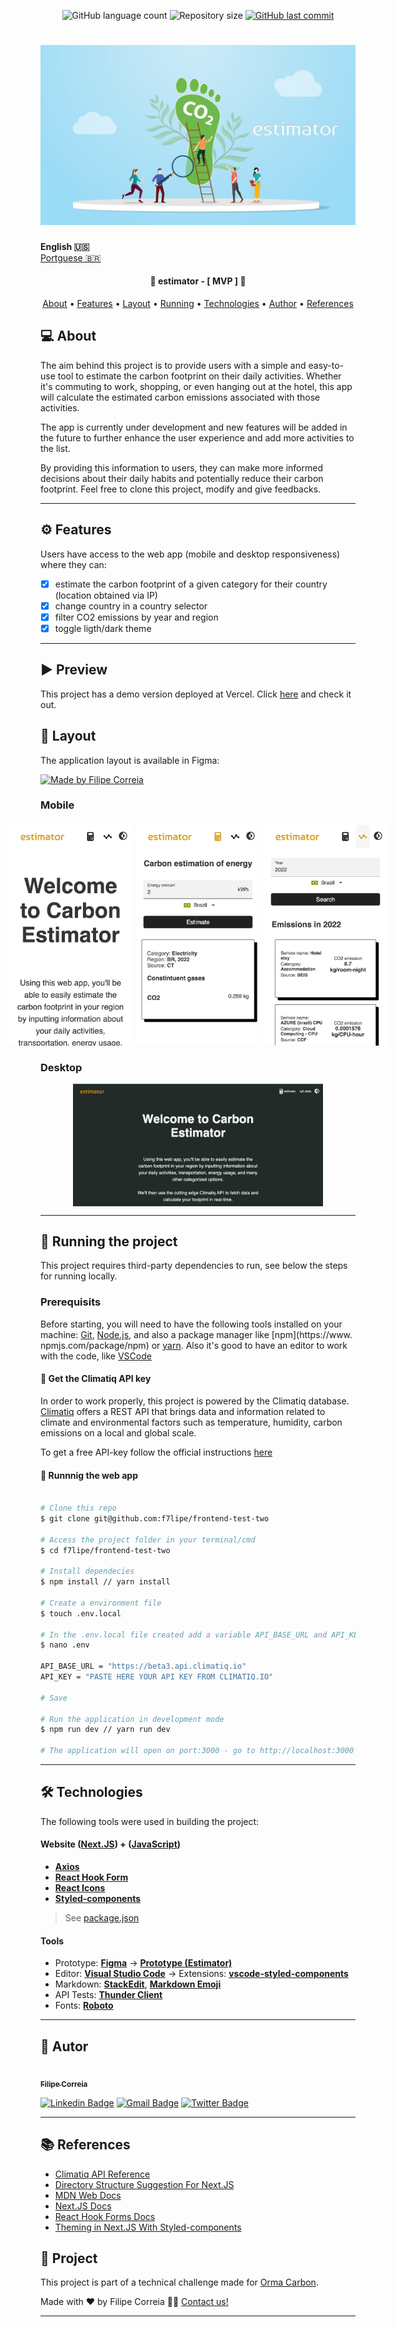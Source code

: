 
<p align="center">
  <img alt="GitHub language count" src="https://img.shields.io/github/languages/count/f7lipe/frontend-test-two?color=%2304D361">

  <img alt="Repository size" src="https://img.shields.io/github/repo-size/f7lipe/frontend-test-two">
  
  <a href="https://github.com/f7lipe/frontend-test-two/commits/master">
    <img alt="GitHub last commit" src="https://img.shields.io/github/last-commit/f7lipe/frontend-test-two">
  </a>
    
</p>
<h1 align="center">
    <img alt="Banner" title="#Banner" src="./dir-assets/banner.png" />
</h1>

<strong>English 🇺🇸</strong>
<br>
[Portguese 🇧🇷](./README.md) 

<h4 align="center"> 
	🚧 estimator - [ MVP ] 🚧
</h4>

<p align="center">
 <a href="#-about-projetct">About</a> •
 <a href="#-features">Features</a> •
 <a href="#-layout">Layout</a> • 
 <a href="#-how-to-run">Running</a> • 
 <a href="#-technologies">Technologies</a> • 
 <a href="#-author">Author</a> • 
 <a href="#-references">References</a>
</p>


## 💻 About

The aim behind this project is to provide users with a simple and easy-to-use tool to estimate the carbon footprint on their daily activities. Whether it's commuting to work, shopping, or even hanging out at the hotel, this app will calculate the estimated carbon emissions associated with those activities.

The app is currently under development and new features will be added in the future to further enhance the user experience and add more activities to the list.

By providing this information to users, they can make more informed decisions about their daily habits and potentially reduce their carbon footprint. Feel free to clone this project, modify and give feedbacks.

---

## ⚙️ Features

   Users have access to the web app (mobile and desktop responsiveness) where they can:
   - [x] estimate the carbon footprint of a given category for their country (location obtained via IP)
   - [x] change country in a country selector
   - [x] filter CO2 emissions by year and region
   - [x] toggle ligth/dark theme
 
---

## ▶️ Preview

This project has a demo version deployed at Vercel. Click [here](https://estimator.vercel.app/) and check it out.

## 🎨 Layout

The application layout is available in Figma:

<a href="https://www.figma.com/file/ybGM12I43VwEIB1ZAlLZo9/Estimator?node-id=0%3A1&t=0Fwzhkrt5hKdWqSR-1">
  <img alt="Made by Filipe Correia" src="https://img.shields.io/badge/Acess%20Layout%20-Figma-%2304D361">
</a>


### Mobile

<p align="center" style="display: flex; align-items: flex-start; justify-content: center;">
  <img alt="Estimator Welcoming Page on a mobile device" title="#Mobile" src="./dir-assets/splash-mobile.png" width="200px" style="margin: 2px">
  <img alt="Estimator Categories Page on a mobile device" title="#Mobile" src="./dir-assets/estimate-mobile.png" width="200px" style="margin: 2px">
  <img alt="Estimator Stats Page on a mobile device" title="#Mobile" src="./dir-assets/stats-mobile.png" width="200px" style="margin: 2px">
</p>


### Desktop

<p align="center" style="display: flex; align-items: flex-start; justify-content: center;">
  <img alt="Estimator Welcoming Page on a larger screen" title="#Large" src="./dir-assets/splash.png" width="400px">
</p>

---

## 🚀 Running the project

This project requires third-party dependencies to run, see below the steps for running locally. 

### Prerequisits

Before starting, you will need to have the following tools installed on your machine:
[Git](https://git-scm.com), [Node.js](https://nodejs.org/en/), and also a package manager like [npm](https://www. npmjs.com/package/npm) or [yarn](https://classic.yarnpkg.com/lang/en/docs/install/).
Also it's good to have an editor to work with the code, like [VSCode](https://code.visualstudio.com/)

#### 🔑 Get the Climatiq API key 

In order to work properly, this project is powered by the Climatiq database. [Climatiq](https://www.climatiq.io) offers a REST API that brings data and information related to climate and environmental factors such as temperature, humidity, carbon emissions on a local and global scale.

To get a free API-key follow the official instructions [here](https://www.climatiq.io/docs/guides/getting-api-key)

#### 🧭 Runnnig the web app

```bash

# Clone this repo
$ git clone git@github.com:f7lipe/frontend-test-two

# Access the project folder in your terminal/cmd
$ cd f7lipe/frontend-test-two

# Install dependecies
$ npm install // yarn install

# Create a environment file
$ touch .env.local 

# In the .env.local file created add a variable API_BASE_URL and API_KEY as shown in the .env.example file located in the root folder of this directory
$ nano .env 

API_BASE_URL = "https://beta3.api.climatiq.io"
API_KEY = "PASTE HERE YOUR API KEY FROM CLIMATIQ.IO"

# Save

# Run the application in development mode
$ npm run dev // yarn run dev

# The application will open on port:3000 - go to http://localhost:3000

```

---

## 🛠 Technologies

The following tools were used in building the project:

#### **Website**  ([Next.JS](https://nextjs.org))  +  ([JavaScript](https://www.javascript.com))

-   **[Axios](https://github.com/axios/axios)**
-   **[React Hook Form](https://react-hook-form.com)**
-   **[React Icons](https://react-icons.github.io/react-icons/)**
-   **[Styled-components](https://styled-components.com/)**

> See [package.json](https://github.com/f7lipe/frontend-test-two/package.json)


#### Tools

-   Prototype:  **[Figma](https://www.figma.com/)**  →  **[Prototype (Estimator)](https://www.figma.com/file/ybGM12I43VwEIB1ZAlLZo9/Estimator?node-id=0%3A1&t=0Fwzhkrt5hKdWqSR-1)**
-   Editor:  **[Visual Studio Code](https://code.visualstudio.com/)**  → Extensions:  **[vscode-styled-components](https://marketplace.visualstudio.com/items?itemName=styled-components.vscode-styled-components)**
-   Markdown:  **[StackEdit](https://stackedit.io/)**,  **[Markdown Emoji](https://gist.github.com/rxaviers/7360908)**
-   API Tests:  **[Thunder Client](https://marketplace.visualstudio.com/items?itemName=rangav.vscode-thunder-client)**
-   Fonts: **[Roboto](https://fonts.google.com/specimen/Roboto)**
---

## 🦸 Autor

<a href="https://github.com/f7lipe">
 <img style="border-radius: 50%;" src="https://avatars.githubusercontent.com/u/16584058?v=4" width="100px;" alt=""/>
 <br />
 <sub><b>Filipe Correia</b></sub></a>
 <br />

[![Linkedin Badge](https://img.shields.io/badge/-Filipe-blue?style=flat-square&logo=Linkedin&logoColor=white&link=https://www.linkedin.com/in/f7lipe/)](https://www.linkedin.com/in/f7lipe/) 
[![Gmail Badge](https://img.shields.io/badge/-email-c14438?style=flat-square&logo=Gmail&logoColor=white&link=mailto:filipe.rcs@icloud.com)](mailto:filipe.rcs@icloud.com)
[![Twitter Badge](https://img.shields.io/badge/-@f7lipe-1ca0f1?style=flat-square&labelColor=1ca0f1&logo=twitter&logoColor=white&link=https://twitter.com/f7lipe)](https://twitter.com/f7lipe) 

---
## 📚 References 

- [Climatiq API Reference](https://www.climatiq.io/docs)
- [Directory Structure Suggestion For Next.JS](https://medium.com/@pablo.delvalle.cr/an-opinionated-basic-next-js-files-and-directories-structure-88fefa2aa759)
- [MDN Web Docs](https://developer.mozilla.org/pt-BR/)
- [Next.JS Docs](https://nextjs.org/docs/getting-started)
- [React Hook Forms Docs](https://react-hook-form.com/get-started)
- [Theming in Next.JS With Styled-components](https://blog.logrocket.com/theming-in-next-js-with-styled-components-and-usedarkmode/)

## 📝 Project

This project is part of a technical challenge made for [Orma Carbon](https://github.com/ormacarbon).

Made with ❤️ by Filipe Correia 👋🏽 [Contact us!](https://www.linkedin.com/in/f7lipe/)

---
